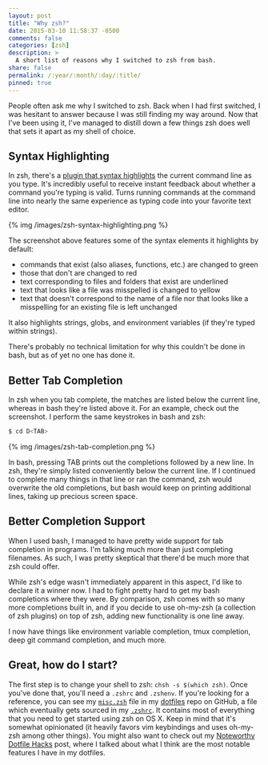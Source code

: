 ```yaml
---
layout: post
title: "Why zsh?"
date: 2015-03-10 11:58:37 -0500
comments: false
categories: [zsh]
description: >
  A short list of reasons why I switched to zsh from bash.
share: false
permalink: /:year/:month/:day/:title/
pinned: true
---
```


People often ask me why I switched to zsh. Back when I had first switched, I was
hesitant to answer because I was still finding my way around. Now that I've been
using it, I've managed to distill down a few things zsh does well that sets it
apart as my shell of choice.

<!-- more -->

## Syntax Highlighting

In zsh, there's a [plugin that syntax highlights][zsh-syntax-highlighting] the
current command line as you type. It's incredibly useful to receive instant
feedback about whether a command you're typing is valid. Turns running commands
at the command line into nearly the same experience as typing code into your
favorite text editor.

{% img /images/zsh-syntax-highlighting.png %}

The screenshot above features some of the syntax elements it highlights by
default:

- commands that exist (also aliases, functions, etc.) are changed to green
- those that don't are changed to red
- text corresponding to files and folders that exist are underlined
- text that looks like a file was misspelled is changed to yellow
- text that doesn't correspond to the name of a file nor that looks like a
  misspelling for an existing file is left unchanged

It also highlights strings, globs, and environment variables (if they're typed
within strings).

There's probably no technical limitation for why this couldn't be done in bash, but
as of yet no one has done it.

## Better Tab Completion

In zsh when you tab complete, the matches are listed below the current line,
whereas in bash they're listed above it. For an example, check out the
screenshot. I perform the same keystrokes in bash and zsh:

```bash
$ cd D<TAB>
```

{% img /images/zsh-tab-completion.png %}

In bash, pressing TAB prints out the completions followed by a new line. In zsh,
they're simply listed conveniently below the current line. If I continued to
complete many things in that line or ran the command, zsh would overwrite the
old completions, but bash would keep on printing additional lines, taking up
precious screen space.

## Better Completion Support

When I used bash, I managed to have pretty wide support for tab completion in
programs. I'm talking much more than just completing filenames. As such, I was
pretty skeptical that there'd be much more that zsh could offer.

While zsh's edge wasn't immediately apparent in this aspect, I'd like to declare
it a winner now. I had to fight pretty hard to get my bash completions where
they were. By comparison, zsh comes with so many more completions built in, and
if you decide to use oh-my-zsh (a collection of zsh plugins) on top of zsh,
adding new functionality is one line away.

I now have things like environment variable completion, tmux completion, deep
git command completion, and much more.


## Great, how do I start?

The first step is to change your shell to zsh: `chsh -s $(which zsh)`. Once
you've done that, you'll need a `.zshrc` and `.zshenv`. If you're looking for a
reference, you can see my [`misc.zsh`][misc] file in my [dotfiles][dotfiles]
repo on GitHub, a file which eventually gets sourced in my [`.zshrc`][zshrc]. It
contains most of everything that you need to get started using zsh on OS X. Keep
in mind that it's somewhat opinionated (it heavily favors vim keybindings and
uses oh-my-zsh among other things). You might also want to check out my
[Noteworthy Dotfile Hacks][dotfile-hacks] post, where I talked about what I
think are the most notable features I have in my dotfiles.


[zsh-syntax-highlighting]: https://github.com/zsh-users/zsh-syntax-highlighting

[misc]: https://github.com/jez/dotfiles/blob/master/util/misc.zsh
[dotfiles]: https://github.com/jez/dotfiles
[zshrc]: https://github.com/jez/dotfiles/blob/master/zshrc

[dotfile-hacks]: /2015/03/10/noteworthy-dotfile-hacks/




